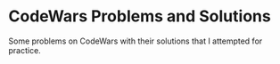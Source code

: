 
# CodeWars Problems and Solutions

Some problems on CodeWars with their solutions that I attempted for practice.

